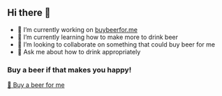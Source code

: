 ## Hi there 👋

- 🔭 I’m currently working on [buybeerfor.me](buybeerfor.me)
- 🌱 I’m currently learning how to make more to drink beer
- 👯 I’m looking to collaborate on something that could buy beer for me
- 💬 Ask me about how to drink appropriately

### Buy a beer if that makes you happy!

[🍺 Buy a beer for me](//buybeerfor.me/buybeerforme)

<!--
Download extension, so the link turn into a donate card.

- 📫 How to reach me: 
- 😄 Pronouns: ...
- ⚡ Fun fact: ...
-->
